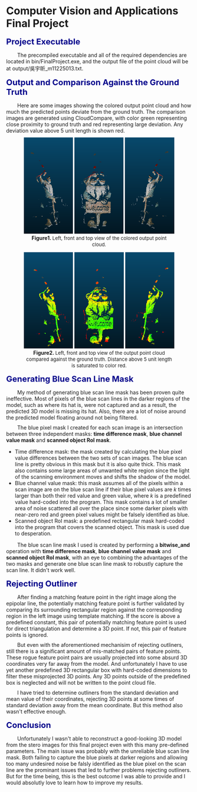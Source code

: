 <script type="text/javascript" src="http://cdn.mathjax.org/mathjax/latest/MathJax.js?config=TeX-AMS-MML_HTMLorMML"></script>
<script type="text/x-mathjax-config">
  MathJax.Hub.Config({ tex2jax: {inlineMath: [['$', '$']]}, messageStyle: "none" });
</script>

<style>
  .img-description{
    font-size:13px;
  }
  .img-specifier{
    font-size:14px;
    font-weight:bold;
  }
  .img-text{
    width:80%;
    margin-left:10%;
    margin-right:10%;
    margin-bottom:10pt;
    text-align:center;
  }
  .section-title{
    color:darkblue;
    font-size:22px;
    font-weight:bold;
    margin-top:15px;
    margin-bottom:15px;
  }
  p{
    text-indent:30px;
    font-size:14px;
    margin-top:10px;
    margin-bottom:10px;
  }
</style>

# Computer Vision and Applications Final Project

<div class="section-title">
Project Executable
</div>
<p>
The precompiled executable and all of the required dependencies are located in bin/FinalProject.exe, and the output file of the point cloud will be at output/吳宇昕_m11225013.txt.
</p>

<div class="section-title">
Output and Comparison Against the Ground Truth
</div>

Here are some images showing the colored output point cloud and how much the predicted points deviate from the ground truth. The comparison images are generated using CloudCompare, with color green representing close proximity to ground truth and red representing large deviation. Any deviation value above 5 unit length is shown red.

<center>
    <img src="reportassets/output-point-cloud/left-view.png" height=260px/>
    <img src="reportassets/output-point-cloud/front-view.png" height=260px/>
    <img src="reportassets/output-point-cloud/right-view.png" height=260px/>
</center>

<div class=img-text>
  <span class="img-specifier">
    Figure1.
  </span>
  <span class="img-description">
    Left, front and top view of the colored output point cloud. 
  </span>
</div>

<center>
    <img src="reportassets/comparison-against-grount-truth/left-view.png" height=260px/>
    <img src="reportassets/comparison-against-grount-truth/front-view.png" height=260px/>
    <img src="reportassets/comparison-against-grount-truth/right-view.png" height=260px/>
</center>

<div class=img-text>
    <span class="img-specifier">
      Figure2.
    </span>
    <span class="img-description">
      Left, front and top view of the output point cloud compared against the ground truth. Distance above 5 unit length is saturated to color red.
    </span>
</div>

<div class=section-title>
  Generating Blue Scan Line Mask
</div>

My method of generating blue scan line mask has been proven quite ineffective. Most of pixels of the blue scan lines in the darker regions of the model, such as where its hat is, were not captured and as a result, the predicted 3D model is missing its hat. Also, there are a lot of noise around the predicted model floating around not being filtered.

The blue pixel mask I created for each scan image is an intersection between three independent masks: <b>time difference mask</b>, <b>blue channel value mask</b> and <b>scanned object RoI mask</b>.
* Time difference mask: the mask created by calculating the blue pixel value differences between the two sets of scan images. The blue scan line is pretty obvious in this mask but it is also quite thick. This mask also contains some large areas of unwanted white region since the light of the scanning environment moves and shifts the shadow of the model.
* Blue channel value mask: this mask assumes all of the pixels within a scan image are on the blue scan line if their blue pixel values are $k$ times larger than both their red value and green value, where $k$ is a predefined value hard-coded into the program. This mask contains a lot of smaller area of noise scattered all over the place since some darker pixels with near-zero red and green pixel values might be falsely identified as blue.
* Scanned object RoI mask: a predefined rectangular mask hard-coded into the program that covers the scanned object. This mask is used due to desperation.

The blue scan line mask I used is created by performing a <b>bitwise_and</b> operation with <b>time difference mask</b>, <b>blue channel value mask</b> and <b>scanned object RoI mask</b>, with an eye to combining the advantages of the two masks and generate one blue scan line mask to robustly capture the scan line. It didn't work well.

<div class=section-title>
  Rejecting Outliner
</div>

After finding a matching feature point in the right image along the epipolar line, the potentially matching feature point is further validated by comparing its surrounding rectangular region against the corresponding region in the left image using template matching. If the score is above a predefined constant, this pair of potentially matching feature point is used for direct triangulation and determine a 3D point. If not, this pair of feature points is ignored.

But even with the aforementioned mechanisim of rejecting outliners, still there is a significant amount of mis-matched pairs of feature points. These rogue feature point pairs are usually projected into some absurd 3D coordinates very far away from the model. And unfortunately I have to use yet another predefined 3D rectangular box with hard-coded dimensions to filter these misprojected 3D points. Any 3D points outside of the predefined box is neglected and will not be written to the point cloud file.

I have tried to determine outliners from the standard deviation and mean value of their coordinates, rejecting 3D points at some times of standard deviation away from the mean coordinate. But this method also wasn't effective enough.

<div class=section-title>
  Conclusion
</div>

Unfortunately I wasn't able to reconstruct a good-looking 3D model from the stero images for this final project even with this many pre-defined parameters. The main issue was probably with the unreliable blue scan line mask. Both failing to capture the blue pixels at darker regions and allowing too many undesired noise be falsly identified as the blue pixel on the scan line are the prominant issues that led to further problems rejecting outliners. But for the time being, this is the best outcome I was able to provide and I would absolutly love to learn how to improve my results.